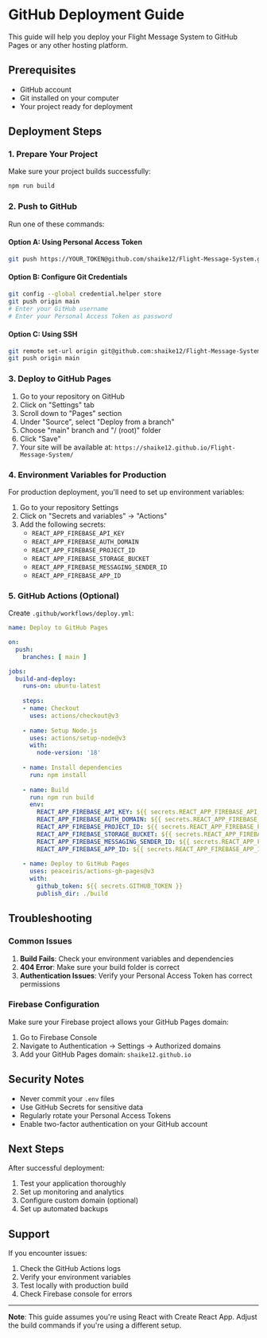 # GitHub Deployment Guide

This guide will help you deploy your Flight Message System to GitHub Pages or any other hosting platform.

## Prerequisites

- GitHub account
- Git installed on your computer
- Your project ready for deployment

## Deployment Steps

### 1. Prepare Your Project

Make sure your project builds successfully:

```bash
npm run build
```

### 2. Push to GitHub

Run one of these commands:

#### Option A: Using Personal Access Token
```bash
git push https://YOUR_TOKEN@github.com/shaike12/Flight-Message-System.git main
```

#### Option B: Configure Git Credentials
```bash
git config --global credential.helper store
git push origin main
# Enter your GitHub username
# Enter your Personal Access Token as password
```

#### Option C: Using SSH
```bash
git remote set-url origin git@github.com:shaike12/Flight-Message-System.git
git push origin main
```

### 3. Deploy to GitHub Pages

1. Go to your repository on GitHub
2. Click on "Settings" tab
3. Scroll down to "Pages" section
4. Under "Source", select "Deploy from a branch"
5. Choose "main" branch and "/ (root)" folder
6. Click "Save"
7. Your site will be available at: `https://shaike12.github.io/Flight-Message-System/`

### 4. Environment Variables for Production

For production deployment, you'll need to set up environment variables:

1. Go to your repository Settings
2. Click on "Secrets and variables" → "Actions"
3. Add the following secrets:
   - `REACT_APP_FIREBASE_API_KEY`
   - `REACT_APP_FIREBASE_AUTH_DOMAIN`
   - `REACT_APP_FIREBASE_PROJECT_ID`
   - `REACT_APP_FIREBASE_STORAGE_BUCKET`
   - `REACT_APP_FIREBASE_MESSAGING_SENDER_ID`
   - `REACT_APP_FIREBASE_APP_ID`

### 5. GitHub Actions (Optional)

Create `.github/workflows/deploy.yml`:

```yaml
name: Deploy to GitHub Pages

on:
  push:
    branches: [ main ]

jobs:
  build-and-deploy:
    runs-on: ubuntu-latest
    
    steps:
    - name: Checkout
      uses: actions/checkout@v3
      
    - name: Setup Node.js
      uses: actions/setup-node@v3
      with:
        node-version: '18'
        
    - name: Install dependencies
      run: npm install
      
    - name: Build
      run: npm run build
      env:
        REACT_APP_FIREBASE_API_KEY: ${{ secrets.REACT_APP_FIREBASE_API_KEY }}
        REACT_APP_FIREBASE_AUTH_DOMAIN: ${{ secrets.REACT_APP_FIREBASE_AUTH_DOMAIN }}
        REACT_APP_FIREBASE_PROJECT_ID: ${{ secrets.REACT_APP_FIREBASE_PROJECT_ID }}
        REACT_APP_FIREBASE_STORAGE_BUCKET: ${{ secrets.REACT_APP_FIREBASE_STORAGE_BUCKET }}
        REACT_APP_FIREBASE_MESSAGING_SENDER_ID: ${{ secrets.REACT_APP_FIREBASE_MESSAGING_SENDER_ID }}
        REACT_APP_FIREBASE_APP_ID: ${{ secrets.REACT_APP_FIREBASE_APP_ID }}
        
    - name: Deploy to GitHub Pages
      uses: peaceiris/actions-gh-pages@v3
      with:
        github_token: ${{ secrets.GITHUB_TOKEN }}
        publish_dir: ./build
```

## Troubleshooting

### Common Issues

1. **Build Fails**: Check your environment variables and dependencies
2. **404 Error**: Make sure your build folder is correct
3. **Authentication Issues**: Verify your Personal Access Token has correct permissions

### Firebase Configuration

Make sure your Firebase project allows your GitHub Pages domain:

1. Go to Firebase Console
2. Navigate to Authentication → Settings → Authorized domains
3. Add your GitHub Pages domain: `shaike12.github.io`

## Security Notes

- Never commit your `.env` files
- Use GitHub Secrets for sensitive data
- Regularly rotate your Personal Access Tokens
- Enable two-factor authentication on your GitHub account

## Next Steps

After successful deployment:

1. Test your application thoroughly
2. Set up monitoring and analytics
3. Configure custom domain (optional)
4. Set up automated backups

## Support

If you encounter issues:

1. Check the GitHub Actions logs
2. Verify your environment variables
3. Test locally with production build
4. Check Firebase console for errors

---

**Note**: This guide assumes you're using React with Create React App. Adjust the build commands if you're using a different setup.